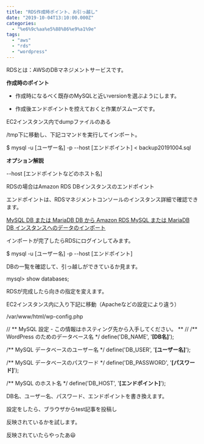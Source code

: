 ```yaml
---
title: "RDS作成時ポイント、お引っ越し"
date: "2019-10-04T13:10:00.000Z"
categories: 
  - "%e6%9c%aa%e5%88%86%e9%a1%9e"
tags: 
  - "aws"
  - "rds"
  - "wordpress"
---
```


RDSとは：AWSのDBマネジメントサービスです。

**作成時のポイント**

- 作成時になるべく既存のMySQLと近いversionを選ぶようにします。

- 作成後エンドポイントを控えておくと作業がスムーズです。

  
EC2インスタンス内でdumpファイルのある

/tmp下に移動し、下記コマンドを実行してインポート。

$ mysql -u \[ユーザー名\] -p --host [\[](http://wp.cnahasicuw7a.ap-northeast-1.rds.amazonaws.com)エンドポイント\] < backup20191004.sql

**オプション解説**

\--host \[エンドポイントなどのホスト名\]

RDSの場合はAmazon RDS DBインスタンスのエンドポイント

エンドポイントは、RDSマネジメントコンソールのインスタンス詳細で確認できます。

[MySQL DB または MariaDB DB から Amazon RDS MySQL または MariaDB DB インスタンスへのデータのインポート](https://docs.aws.amazon.com/ja_jp/AmazonRDS/latest/UserGuide/MySQL.Procedural.Importing.SmallExisting.html)

  
インポートが完了したらRDSにログインしてみます。

 $ mysql -u \[ユーザー名\] -p --host \[エンドポイント\]

DBの一覧を確認して、引っ越しができているか見ます。

mysql> show databases; 

  
RDSが完成したら向きの指定を変えます。

EC2インスタンス内に入り下記に移動（Apacheなどの設定により違う）

/var/www/html/wp-config.php

 
// \*\* MySQL 設定 - この情報はホスティング先から入手してください。 \*\* // 
/\*\* WordPress のためのデータベース名 \*/ 
define('DB\_NAME', '**\[DB名\]**'); 

/\*\* MySQL データベースのユーザー名 \*/ 
define('DB\_USER', '**\[ユーザー名\]**'); 

/\*\* MySQL データベースのパスワード \*/ 
define('DB\_PASSWORD', '**\[パスワード\]**'); 

/\*\* MySQL のホスト名 \*/ 
define('DB\_HOST', '**\[エンドポイント\]**'); 

DB名、ユーザー名、パスワード、エンドポイントを書き換えます。

設定をしたら、ブラウザからtest記事を投稿し

反映されているかを試します。

反映されていたらやったあ😃
